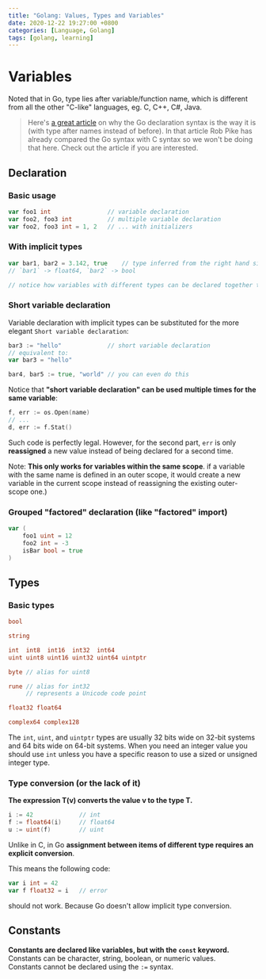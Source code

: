 ```yaml
---
title: "Golang: Values, Types and Variables"
date: 2020-12-22 19:27:00 +0800
categories: [Language, Golang]
tags: [golang, learning]
---
```


# Variables

Noted that in Go, type lies after variable/function name, which is different from all the
other "C-like" languages, eg. C, C++, C#, Java.

> Here's [a great article](https://blog.golang.org/declaration-syntax) on why the Go
> declaration syntax is the way it is (with type after names instead of before).
> In that article Rob Pike has already compared the Go syntax with C syntax so
> we won't be doing that here. Check out the article if you are interested.

## Declaration

### Basic usage
```go
var foo1 int				// variable declaration
var foo2, foo3 int			// multiple variable declaration
var foo2, foo3 int = 1, 2	// ... with initializers
```

### With implicit types
```go
var bar1, bar2 = 3.142, true    // type inferred from the right hand side
// `bar1` -> float64, `bar2` -> bool

// notice how variables with different types can be declared together this way.
```

### Short variable declaration
Variable declaration with implicit types can be substituted for the more elegant
`Short variable declaration`:
```go
bar3 := "hello"				// short variable declaration
// equivalent to:
var bar3 = "hello"

bar4, bar5 := true, "world"	// you can even do this
```
Notice that __"short variable declaration" can be used multiple times for the same variable__:
```go
f, err := os.Open(name)
// ...
d, err := f.Stat()
```
Such code is perfectly legal. However, for the second part, `err` is only **reassigned**
a new value instead of being declared for a second time.

Note: __This only works for variables within the same scope__. if a variable with the
same name is defined in an outer scope, it would create a new variable in the current
scope instead of reassigning the existing outer-scope one.)

### Grouped "factored" declaration (like "factored" import)
```go
var (
	foo1 uint = 12
	foo2 int = -3
	isBar bool = true
)
```

## Types

### Basic types
```go
bool

string

int  int8  int16  int32  int64
uint uint8 uint16 uint32 uint64 uintptr

byte // alias for uint8

rune // alias for int32
	 // represents a Unicode code point

float32 float64

complex64 complex128
```
The `int`, `uint`, and `uintptr` types are usually 32 bits wide on 32-bit systems and 64 bits wide on 64-bit systems. When you need an integer value you should use `int` unless you have a specific reason to use a sized or unsigned integer type.

### Type conversion (or the lack of it)
__The expression T(v) converts the value v to the type T.__
```go
i := 42				// int
f := float64(i)		// float64
u := uint(f)		// uint
```
Unlike in C,
in Go __assignment between items of different type requires an explicit conversion__.

This means the following code:
```go
var i int = 42
var f float32 = i	// error
```
should not work. Because Go doesn't allow implicit type conversion.

## Constants
__Constants are declared like variables, but with the `const` keyword.__  
Constants can be character, string, boolean, or numeric values.  
Constants cannot be declared using the `:=` syntax.  
